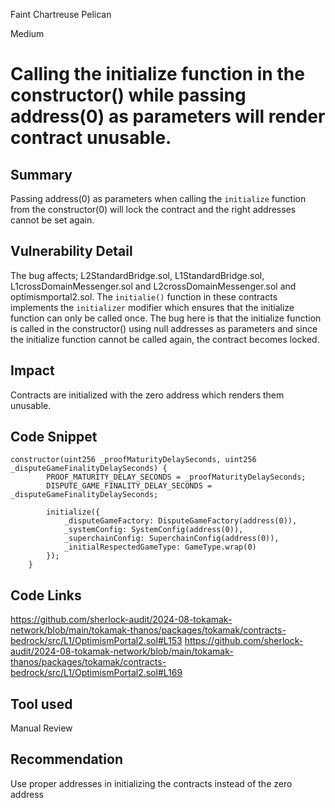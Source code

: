 Faint Chartreuse Pelican

Medium

# Calling the initialize function in the constructor() while passing address(0) as parameters will render contract unusable.

## Summary
Passing address(0) as parameters when calling the `initialize` function  from the constructor(0) will lock the contract and the right addresses cannot be set again.
## Vulnerability Detail
The bug affects; L2StandardBridge.sol, L1StandardBridge.sol, L1crossDomainMessenger.sol and L2crossDomainMessenger.sol and optimismportal2.sol. The `initialie()` function in these contracts implements the `initializer` modifier which ensures that the initialize function can only be called once. The bug here is that the initialize function is called in the constructor() using null addresses as parameters and since the initialize function cannot be called again, the contract becomes locked.
## Impact
Contracts are initialized with the zero address which renders them unusable.
## Code Snippet
```solidity
constructor(uint256 _proofMaturityDelaySeconds, uint256 _disputeGameFinalityDelaySeconds) {
        PROOF_MATURITY_DELAY_SECONDS = _proofMaturityDelaySeconds;
        DISPUTE_GAME_FINALITY_DELAY_SECONDS = _disputeGameFinalityDelaySeconds;

        initialize({
            _disputeGameFactory: DisputeGameFactory(address(0)),
            _systemConfig: SystemConfig(address(0)),
            _superchainConfig: SuperchainConfig(address(0)),
            _initialRespectedGameType: GameType.wrap(0)
        });
    }
```
## Code Links
https://github.com/sherlock-audit/2024-08-tokamak-network/blob/main/tokamak-thanos/packages/tokamak/contracts-bedrock/src/L1/OptimismPortal2.sol#L153
https://github.com/sherlock-audit/2024-08-tokamak-network/blob/main/tokamak-thanos/packages/tokamak/contracts-bedrock/src/L1/OptimismPortal2.sol#L169


## Tool used

Manual Review

## Recommendation
Use proper addresses in initializing the contracts instead of the zero address 